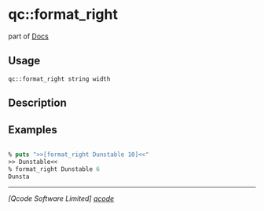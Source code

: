 qc::format_right
================

part of [Docs](../index.md)

Usage
-----
`qc::format_right string width`

Description
-----------


Examples
--------
```tcl

% puts ">>[format_right Dunstable 10]<<"
>> Dunstable<<
% format_right Dunstable 6
Dunsta

```

----------------------------------
*[Qcode Software Limited] [qcode]*

[qcode]: http://www.qcode.co.uk "Qcode Software"